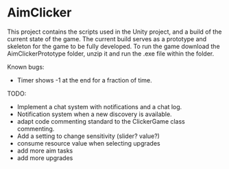 # AimClicker
 
This project contains the scripts used in the Unity project, and a build of the current state of the game.
The current build serves as a prototype and skeleton for the game to be fully developed.
To run the game download the AimClickerPrototype folder, unzip it and run the .exe file within the folder.

Known bugs:
- Timer shows -1 at the end for a fraction of time.

TODO:
- Implement a chat system with notifications and a chat log.
- Notification system when a new discovery is available.
- adapt code commenting standard to the ClickerGame class commenting.
- Add a setting to change sensitivity (slider? value?)
- consume resource value when selecting upgrades
- add more aim tasks
- add more upgrades
